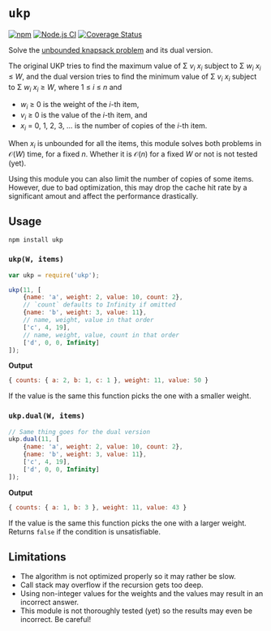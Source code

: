 # `ukp`

[![npm](https://img.shields.io/npm/v/ukp)](https://www.npmjs.com/package/ukp)
[![Node.js CI](https://github.com/logico-philosophical/ukp/actions/workflows/test-and-build.yml/badge.svg)](https://github.com/logico-philosophical/ukp/actions/workflows/test-and-build.yml)
[![Coverage Status](https://img.shields.io/coveralls/github/logico-philosophical/ukp)](https://coveralls.io/github/logico-philosophical/ukp?branch=master)

Solve the [unbounded knapsack problem](https://en.wikipedia.org/wiki/Knapsack_problem#Definition) and its dual version.

The original UKP tries to find the maximum value of Σ <i>v</i><sub><i>i</i></sub> <i>x</i><sub><i>i</i></sub> subject to Σ <i>w</i><sub><i>i</i></sub> <i>x</i><sub><i>i</i></sub> ≤ <i>W</i>, and the dual version tries to find the minimum value of Σ <i>v</i><sub><i>i</i></sub> <i>x</i><sub><i>i</i></sub> subject to Σ <i>w</i><sub><i>i</i></sub> <i>x</i><sub><i>i</i></sub> ≥ <i>W</i>, where 1 ≤ <i>i</i> ≤ <i>n</i> and
 * <i>w</i><sub><i>i</i></sub> ≥ 0 is the weight of the <i>i</i>-th item,
 * <i>v</i><sub><i>i</i></sub> ≥ 0 is the value of the <i>i</i>-th item, and
 * <i>x</i><sub><i>i</i></sub> = 0, 1, 2, 3, … is the number of copies of the <i>i</i>-th item.

When <i>x</i><sub><i>i</i></sub> is unbounded for all the items, this module solves both problems in 𝒪(<i>W</i>) time, for a fixed <i>n</i>. Whether it is 𝒪(<i>n</i>) for a fixed <i>W</i> or not is not tested (yet).

Using this module you can also limit the number of copies of some items. However, due to bad optimization, this may drop the cache hit rate by a significant amout and affect the performance drastically.

## Usage

```
npm install ukp
```

### `ukp(W, items)`

```js
var ukp = require('ukp');

ukp(11, [
    {name: 'a', weight: 2, value: 10, count: 2},
    // `count` defaults to Infinity if omitted
    {name: 'b', weight: 3, value: 11},
    // name, weight, value in that order
    ['c', 4, 19],
    // name, weight, value, count in that order
    ['d', 0, 0, Infinity]
]);
```

**Output**
```js
{ counts: { a: 2, b: 1, c: 1 }, weight: 11, value: 50 }
```

If the value is the same this function picks the one with a smaller weight.

### `ukp.dual(W, items)`

```js
// Same thing goes for the dual version
ukp.dual(11, [
    {name: 'a', weight: 2, value: 10, count: 2},
    {name: 'b', weight: 3, value: 11},
    ['c', 4, 19],
    ['d', 0, 0, Infinity]
]);
```

**Output**
```js
{ counts: { a: 1, b: 3 }, weight: 11, value: 43 }
```

If the value is the same this function picks the one with a larger weight. Returns `false` if the condition is unsatisfiable.

## Limitations

* The algorithm is not optimized properly so it may rather be slow.
* Call stack may overflow if the recursion gets too deep.
* Using non-integer values for the weights and the values may result in an incorrect answer.
* This module is not thoroughly tested (yet) so the results may even be incorrect. Be careful!
